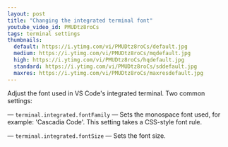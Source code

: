 ```yaml
---
layout: post
title: "Changing the integrated terminal font"
youtube_video_id: PMUDtz8roCs
tags: terminal settings
thumbnails:
  default: https://i.ytimg.com/vi/PMUDtz8roCs/default.jpg
  medium: https://i.ytimg.com/vi/PMUDtz8roCs/mqdefault.jpg
  high: https://i.ytimg.com/vi/PMUDtz8roCs/hqdefault.jpg
  standard: https://i.ytimg.com/vi/PMUDtz8roCs/sddefault.jpg
  maxres: https://i.ytimg.com/vi/PMUDtz8roCs/maxresdefault.jpg
---
```


Adjust the font used in VS Code's integrated terminal. Two common settings:

— `terminal.integrated.fontFamily` — Sets the monospace font used, for example: 'Cascadia Code'. This setting takes a CSS-style font rule. 

— `terminal.integrated.fontSize` — Sets the font size.
